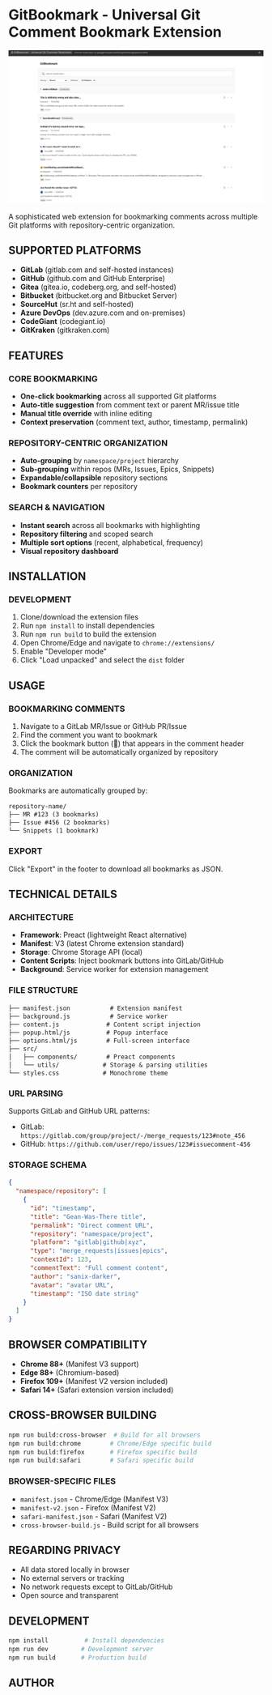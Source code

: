 # GitBookmark - Universal Git Comment Bookmark Extension

![image](./screenshot.png)

A sophisticated web extension for bookmarking comments across multiple Git platforms with repository-centric organization.

## SUPPORTED PLATFORMS

- **GitLab** (gitlab.com and self-hosted instances)
- **GitHub** (github.com and GitHub Enterprise)
- **Gitea** (gitea.io, codeberg.org, and self-hosted)
- **Bitbucket** (bitbucket.org and Bitbucket Server)
- **SourceHut** (sr.ht and self-hosted)
- **Azure DevOps** (dev.azure.com and on-premises)
- **CodeGiant** (codegiant.io)
- **GitKraken** (gitkraken.com)


## FEATURES

### CORE BOOKMARKING

- **One-click bookmarking** across all supported Git platforms
- **Auto-title suggestion** from comment text or parent MR/issue title
- **Manual title override** with inline editing
- **Context preservation** (comment text, author, timestamp, permalink)

### REPOSITORY-CENTRIC ORGANIZATION

- **Auto-grouping** by `namespace/project` hierarchy
- **Sub-grouping** within repos (MRs, Issues, Epics, Snippets)
- **Expandable/collapsible** repository sections
- **Bookmark counters** per repository

### SEARCH & NAVIGATION

- **Instant search** across all bookmarks with highlighting
- **Repository filtering** and scoped search
- **Multiple sort options** (recent, alphabetical, frequency)
- **Visual repository dashboard**

## INSTALLATION

### DEVELOPMENT

1. Clone/download the extension files
2. Run `npm install` to install dependencies
3. Run `npm run build` to build the extension
4. Open Chrome/Edge and navigate to `chrome://extensions/`
5. Enable "Developer mode"
6. Click "Load unpacked" and select the `dist` folder

## USAGE

### BOOKMARKING COMMENTS

1. Navigate to a GitLab MR/Issue or GitHub PR/Issue
2. Find the comment you want to bookmark
3. Click the bookmark button (📑) that appears in the comment header
4. The comment will be automatically organized by repository

### ORGANIZATION

Bookmarks are automatically grouped by:
```
repository-name/
├── MR #123 (3 bookmarks)
├── Issue #456 (2 bookmarks)
└── Snippets (1 bookmark)
```

### EXPORT

Click "Export" in the footer to download all bookmarks as JSON.

## TECHNICAL DETAILS

### ARCHITECTURE

- **Framework**: Preact (lightweight React alternative)
- **Manifest**: V3 (latest Chrome extension standard)
- **Storage**: Chrome Storage API (local)
- **Content Scripts**: Inject bookmark buttons into GitLab/GitHub
- **Background**: Service worker for extension management

### FILE STRUCTURE

```
├── manifest.json           # Extension manifest
├── background.js           # Service worker
├── content.js             # Content script injection
├── popup.html/js          # Popup interface
├── options.html/js        # Full-screen interface
├── src/
│   ├── components/        # Preact components
│   └── utils/            # Storage & parsing utilities
└── styles.css            # Monochrome theme
```

### URL PARSING

Supports GitLab and GitHub URL patterns:
- GitLab: `https://gitlab.com/group/project/-/merge_requests/123#note_456`
- GitHub: `https://github.com/user/repo/issues/123#issuecomment-456`

### STORAGE SCHEMA

```json
{
  "namespace/repository": [
    {
      "id": "timestamp",
      "title": "Gean-Was-There title",
      "permalink": "Direct comment URL",
      "repository": "namespace/project",
      "platform": "gitlab|github|xyz",
      "type": "merge_requests|issues|epics",
      "contextId": 123,
      "commentText": "Full comment content",
      "author": "sanix-darker",
      "avatar": "avatar URL",
      "timestamp": "ISO date string"
    }
  ]
}
```

## BROWSER COMPATIBILITY

- **Chrome 88+** (Manifest V3 support)
- **Edge 88+** (Chromium-based)
- **Firefox 109+** (Manifest V2 version included)
- **Safari 14+** (Safari extension version included)

## CROSS-BROWSER BUILDING

```bash
npm run build:cross-browser  # Build for all browsers
npm run build:chrome        # Chrome/Edge specific build
npm run build:firefox       # Firefox specific build
npm run build:safari        # Safari specific build
```

### BROWSER-SPECIFIC FILES

- `manifest.json` - Chrome/Edge (Manifest V3)
- `manifest-v2.json` - Firefox (Manifest V2)
- `safari-manifest.json` - Safari (Manifest V2)
- `cross-browser-build.js` - Build script for all browsers

## REGARDING PRIVACY

- All data stored locally in browser
- No external servers or tracking
- No network requests except to GitLab/GitHub
- Open source and transparent

## DEVELOPMENT

```bash
npm install          # Install dependencies
npm run dev         # Development server
npm run build       # Production build
```

## AUTHOR

